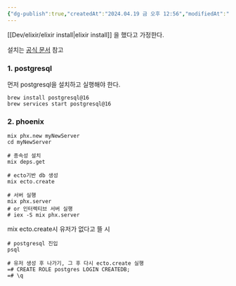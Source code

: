 ```yaml
---
{"dg-publish":true,"createdAt":"2024.04.19 금 오후 12:56","modifiedAt":"2024.04.19 금 오후 19:17","tag":["mix","ecto","phoenix","postgresql"],"permalink":"/Dev/elixir/phoenix/1. Setup/","dgPassFrontmatter":true}
---
```


[[Dev/elixir/elixir install\|elixir install]] 을 했다고 가정한다.

설치는 [공식 문서](https://hexdocs.pm/phoenix/installation.html) 참고 
### 1. postgresql
먼저 postgresql을 설치하고 실행해야 한다.

```shell
brew install postgresql@16
brew services start postgresql@16

```

### 2. phoenix
```shell
mix phx.new myNewServer
cd myNewServer

# 종속성 설치 
mix deps.get

# ecto기반 db 생성 
mix ecto.create

# 서버 실행
mix phx.server
# or 인터렉티브 서버 실행
# iex -S mix phx.server
```

mix ecto.create시 유저가 없다고 뜰 시
```shell
# postgresql 진입
psql

# 유저 생성 후 나가기, 그 후 다시 ecto.create 실행
=# CREATE ROLE postgres LOGIN CREATEDB;
=# \q
```